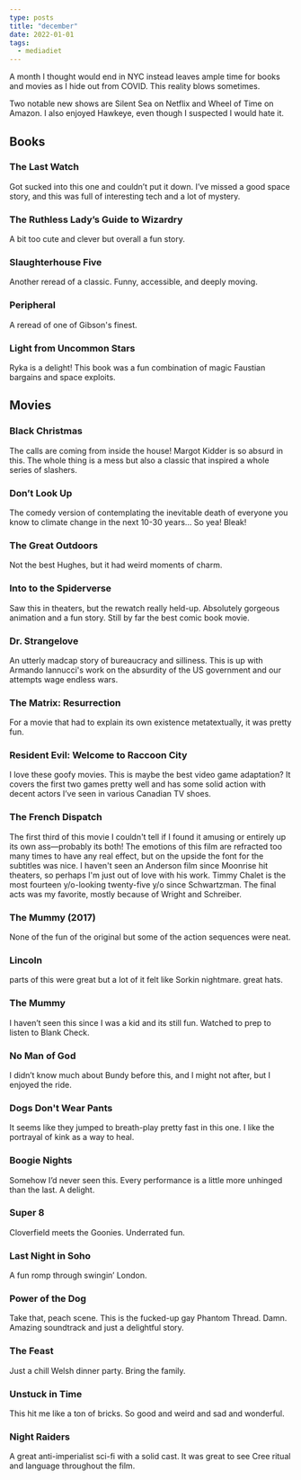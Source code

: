 ```yaml
---
type: posts
title: "december"
date: 2022-01-01
tags:
  - mediadiet
---
```


A month I thought would end in NYC instead leaves ample time for books and movies as I hide out from COVID. This reality blows sometimes.

Two notable new shows are Silent Sea on Netflix and Wheel of Time on Amazon. I also enjoyed Hawkeye, even though I suspected I would hate it.

## Books

### The Last Watch

Got sucked into this one and couldn’t put it down. I’ve missed a good space story, and this was full of interesting tech and a lot of mystery.

### The Ruthless Lady’s Guide to Wizardry

A bit too cute and clever but overall a fun story. 

### Slaughterhouse Five

Another reread of a classic. Funny, accessible, and deeply moving.

### Peripheral

A reread of one of Gibson's finest.

### Light from Uncommon Stars

Ryka is a delight! This book was a fun combination of magic Faustian bargains and space exploits.

## Movies

### Black Christmas

The calls are coming from inside the house! Margot Kidder is so absurd in this. The whole thing is a mess but also a classic that inspired a whole series of slashers.

### Don’t Look Up

The comedy version of contemplating the inevitable death of everyone you know to climate change in the next 10-30 years…
So yea! Bleak!

### The Great Outdoors

Not the best Hughes, but it had weird moments of charm.

### Into to the Spiderverse

Saw this in theaters, but the rewatch really held-up. Absolutely gorgeous animation and a fun story. Still by far the best comic book movie.

### Dr. Strangelove

An utterly madcap story of bureaucracy and silliness. This is up with Armando Iannucci's work on the absurdity of the US government and our attempts wage endless wars.

### The Matrix: Resurrection

For a movie that had to explain its own existence metatextually, it was pretty fun.

### Resident Evil: Welcome to Raccoon City

I love these goofy movies. This is maybe the best video game adaptation? It covers the first two games pretty well and has some solid action with decent actors I’ve seen in various Canadian TV shoes.

### The French Dispatch

The first third of this movie I couldn't tell if I found it amusing or entirely up its own ass—probably its both! The emotions of this film are refracted too many times to have any real effect, but on the upside the font for the subtitles was nice. I haven't seen an Anderson film since Moonrise hit theaters, so perhaps I'm just out of love with his work. Timmy Chalet is the most fourteen y/o-looking twenty-five y/o since Schwartzman. The final acts was my favorite, mostly because of Wright and Schreiber.

### The Mummy (2017)

None of the fun of the original but some of the action sequences were neat.

### Lincoln

parts of this were great but a lot of it felt like Sorkin nightmare.
great hats.

### The Mummy

I haven’t seen this since I was a kid and its still fun. Watched to prep to listen to Blank Check. 

### No Man of God

I didn’t know much about Bundy before this, and I might not after, but I enjoyed the ride.

### Dogs Don't Wear Pants

It seems like they jumped to breath-play pretty fast in this one. I like the portrayal of kink as a way to heal.

### Boogie Nights

Somehow I’d never seen this. Every performance is a little more unhinged than the last. A delight.

### Super 8

Cloverfield meets the Goonies. Underrated fun.

### Last Night in Soho

A fun romp through swingin’ London.

### Power of the Dog

Take that, peach scene. This is the fucked-up gay Phantom Thread.
Damn.
Amazing soundtrack and just a delightful story.

### The Feast

Just a chill Welsh dinner party. Bring the family.

### Unstuck in Time

This hit me like a ton of bricks. So good and weird and sad and wonderful.

### Night Raiders

A great anti-imperialist sci-fi with a solid cast. It was great to see Cree ritual and language throughout the film.